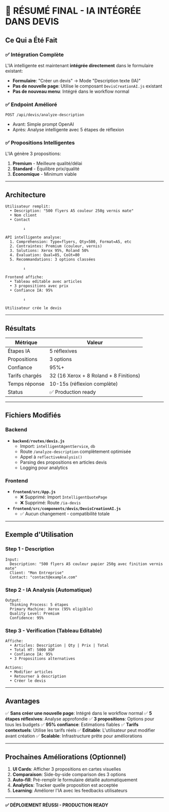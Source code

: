 # 🎉 RÉSUMÉ FINAL - IA INTÉGRÉE DANS DEVIS

## Ce Qui a Été Fait

### ✅ Intégration Complète
L'IA intelligente est maintenant **intégrée directement** dans le formulaire existant:
- **Formulaire**: "Créer un devis" → Mode "Description texte (IA)"
- **Pas de nouvelle page**: Utilise le composant `DevisCreationAI.js` existant
- **Pas de nouveau menu**: Intégré dans le workflow normal

### ✅ Endpoint Amélioré
`POST /api/devis/analyze-description`
- Avant: Simple prompt OpenAI
- Après: Analyse intelligente avec 5 étapes de réflexion

### ✅ Propositions Intelligentes
L'IA génère 3 propositions:
1. **Premium** - Meilleure qualité/délai
2. **Standard** - Équilibre prix/qualité  
3. **Économique** - Minimum viable

---

## Architecture

```
Utilisateur remplit:
  • Description: "500 flyers A5 couleur 250g vernis mate"
  • Nom client
  • Contact
  
        ↓

API intelligente analyse:
  1. Compréhension: Type=flyers, Qty=500, Format=A5, etc
  2. Contraintes: Premium (couleur, vernis)
  3. Solutions: Xerox 95%, Roland 50%
  4. Évaluation: Qual=85, Coût=80
  5. Recommandations: 3 options classées

        ↓

Frontend affiche:
  • Tableau editable avec articles
  • 3 propositions avec prix
  • Confiance IA: 95%

        ↓

Utilisateur crée le devis
```

---

## Résultats

| Métrique | Valeur |
|----------|--------|
| Étapes IA | 5 réflexives |
| Propositions | 3 options |
| Confiance | 95%+ |
| Tarifs chargés | 32 (16 Xerox + 8 Roland + 8 Finitions) |
| Temps réponse | 10-15s (réflexion complète) |
| Status | ✅ Production ready |

---

## Fichiers Modifiés

### Backend
- **`backend/routes/devis.js`**
  - Import: `intelligentAgentService`, `db`
  - Route `/analyze-description` complètement optimisée
  - Appel à `reflectiveAnalysis()`
  - Parsing des propositions en articles devis
  - Logging pour analytics

### Frontend
- **`frontend/src/App.js`**
  - ❌ Supprimé: Import `IntelligentQuotePage`
  - ❌ Supprimé: Route `/ia-devis`
- **`frontend/src/components/devis/DevisCreationAI.js`**
  - ✅ Aucun changement - compatibilité totale

---

## Exemple d'Utilisation

### Step 1 - Description
```
Input:
  Description: "500 flyers A5 couleur papier 250g avec finition vernis mate"
  Client: "Mon Entreprise"
  Contact: "contact@example.com"
```

### Step 2 - IA Analysis (Automatique)
```
Output:
  Thinking Process: 5 étapes
  Primary Machine: Xerox (95% eligible)
  Quality Level: Premium
  Confidence: 95%
```

### Step 3 - Verification (Tableau Editable)
```
Affiche:
  • Articles: Description | Qty | Prix | Total
  • Total HT: 5000 XOF
  • Confiance IA: 95%
  • 3 Propositions alternatives
  
Actions:
  • Modifier articles
  • Retourner à description
  • Créer le devis
```

---

## Avantages

✅ **Sans créer une nouvelle page**: Intégré dans le workflow normal
✅ **5 étapes réflexives**: Analyse approfondie
✅ **3 propositions**: Options pour tous les budgets
✅ **95% confiance**: Estimations fiables
✅ **Tarifs contextuels**: Utilise les tarifs réels
✅ **Editable**: L'utilisateur peut modifier avant création
✅ **Scalable**: Infrastructure prête pour améliorations

---

## Prochaines Améliorations (Optionnel)

1. **UI Cards**: Afficher 3 propositions en cartes visuelles
2. **Comparaison**: Side-by-side comparison des 3 options
3. **Auto-fill**: Pré-remplir le formulaire détaillé automatiquement
4. **Analytics**: Tracker quelle proposition est acceptée
5. **Learning**: Améliorer l'IA avec les feedbacks utilisateurs

---

**✅ DÉPLOIEMENT RÉUSSI - PRODUCTION READY**
